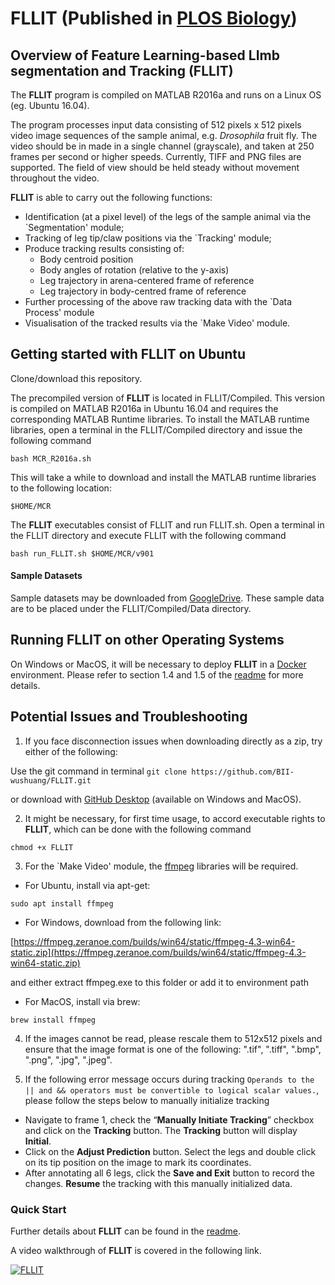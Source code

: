 # FLLIT (Published in [PLOS Biology](https://journals.plos.org/plosbiology/article?id=10.1371/journal.pbio.3000346))
## Overview of Feature Learning-based LImb segmentation and Tracking (**FLLIT**)

The **FLLIT** program is compiled on MATLAB R2016a and runs on a Linux OS (eg. Ubuntu 16.04).

The program processes input data consisting of 512 pixels x 512 pixels video image sequences of the sample animal, e.g. *Drosophila* fruit fly. The video should be in made in a single channel (grayscale), and taken at 250 frames per second or higher speeds. Currently, TIFF and PNG files are supported. The field of view should be held steady without movement throughout the video.

**FLLIT** is able to carry out the following functions:
- Identification (at a pixel level) of the legs of the sample animal via the `Segmentation' module;
- Tracking of leg tip/claw positions via the `Tracking' module;
- Produce tracking results consisting of:
	* Body centroid position
	* Body angles of rotation (relative to the y-axis)
	* Leg trajectory in arena-centered frame of reference
	* Leg trajectory in body-centred frame of reference
- Further processing of the above raw tracking data with the `Data Process' module
- Visualisation of the tracked results via the `Make Video' module.

## Getting started with FLLIT on Ubuntu
Clone/download this repository. 

The precompiled version of **FLLIT** is located in FLLIT/Compiled.  This version is compiled on MATLAB R2016a in Ubuntu 16.04 and requires the corresponding MATLAB Runtime libraries. To install the MATLAB runtime libraries, open a terminal in the FLLIT/Compiled directory and issue the following command

```bash MCR_R2016a.sh```

This will take a while to download and install the MATLAB runtime libraries to the following location:

```$HOME/MCR```

The **FLLIT** executables consist of FLLIT and run FLLIT.sh. Open a terminal in the FLLIT directory and execute FLLIT with the following command

```bash run_FLLIT.sh $HOME/MCR/v901```

#### Sample Datasets
Sample datasets may be downloaded from [GoogleDrive](https://drive.google.com/open?id=1sHYEV85wkquBi2xYVOjj7k9g8yI5CeLE). These sample data are to be placed under the FLLIT/Compiled/Data directory.

## Running FLLIT on other Operating Systems
On Windows or MacOS, it will be necessary to deploy **FLLIT** in a [Docker](https://www.docker.com/) environment. Please refer to section 1.4 and 1.5 of the [readme](./Compiled/Readme.pdf) for more details.

## Potential Issues and Troubleshooting
1) If you face disconnection issues when downloading directly as a zip, try either of the following:

Use the git command in terminal ```git clone https://github.com/BII-wushuang/FLLIT.git```

or download with [GitHub Desktop]( https://desktop.github.com/ ) (available on Windows and MacOS).

2) It might be necessary, for first time usage, to accord executable rights to **FLLIT**, which can be done with the following command

```chmod +x FLLIT```

3) For the `Make Video' module, the [ffmpeg](https://ffmpeg.org/) libraries will be required.

- For Ubuntu, install via apt-get:

```sudo apt install ffmpeg```

- For Windows, download from the following link:

[https://ffmpeg.zeranoe.com/builds/win64/static/ffmpeg-4.3-win64-static.zip](https://ffmpeg.zeranoe.com/builds/win64/static/ffmpeg-4.3-win64-static.zip)

and either extract ffmpeg.exe to this folder or add it to environment path

- For MacOS, install via brew:

```brew install ffmpeg```

4) If the images cannot be read, please rescale them to 512x512 pixels and ensure that the image format is one of the following: ".tif", ".tiff", ".bmp", ".png", ".jpg", ".jpeg".

5) If the following error message occurs during tracking ```Operands to the || and && operators must be convertible to logical scalar values.```, please follow the steps below to manually initialize tracking

- Navigate to frame 1,     check the “**Manually Initiate Tracking**” checkbox and click on the **Tracking** button. The **Tracking** button will display **Initial**.
- Click on the **Adjust Prediction** button.  Select the legs and double click on its tip position on the image to mark its coordinates. 
- After annotating all 6 legs, click the **Save and Exit** button to record the changes. **Resume** the tracking with this manually initialized data.

### Quick Start

Further details about **FLLIT** can be found in the [readme](./Compiled/Readme.pdf).

A video walkthrough of **FLLIT** is covered in the following link.

[![FLLIT](https://img.youtube.com/vi/9846ZswUURc/0.jpg)](https://www.youtube.com/watch?v=9846ZswUURc)

